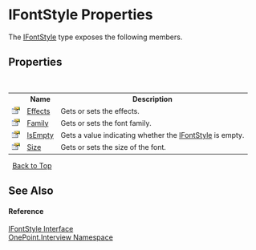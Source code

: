 # IFontStyle Properties
 

The <a href="T_OnePoint_Interview_IFontStyle">IFontStyle</a> type exposes the following members.


## Properties
&nbsp;<table><tr><th></th><th>Name</th><th>Description</th></tr><tr><td>![Public property](media/pubproperty.gif "Public property")</td><td><a href="P_OnePoint_Interview_IFontStyle_Effects">Effects</a></td><td>
Gets or sets the effects.</td></tr><tr><td>![Public property](media/pubproperty.gif "Public property")</td><td><a href="P_OnePoint_Interview_IFontStyle_Family">Family</a></td><td>
Gets or sets the font family.</td></tr><tr><td>![Public property](media/pubproperty.gif "Public property")</td><td><a href="P_OnePoint_Interview_IFontStyle_IsEmpty">IsEmpty</a></td><td>
Gets a value indicating whether the <a href="T_OnePoint_Interview_IFontStyle">IFontStyle</a> is empty.</td></tr><tr><td>![Public property](media/pubproperty.gif "Public property")</td><td><a href="P_OnePoint_Interview_IFontStyle_Size">Size</a></td><td>
Gets or sets the size of the font.</td></tr></table>&nbsp;
<a href="#ifontstyle-properties">Back to Top</a>

## See Also


#### Reference
<a href="T_OnePoint_Interview_IFontStyle">IFontStyle Interface</a><br /><a href="N_OnePoint_Interview">OnePoint.Interview Namespace</a><br />